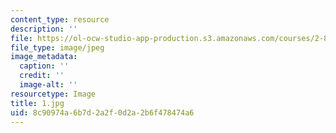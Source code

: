 ```yaml
---
content_type: resource
description: ''
file: https://ol-ocw-studio-app-production.s3.amazonaws.com/courses/2-830j-control-of-manufacturing-processes-sma-6303-spring-2008/8c90974a6b7d2a2f0d2a2b6f478474a6_1.jpg
file_type: image/jpeg
image_metadata:
  caption: ''
  credit: ''
  image-alt: ''
resourcetype: Image
title: 1.jpg
uid: 8c90974a-6b7d-2a2f-0d2a-2b6f478474a6
---
```


